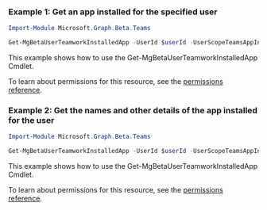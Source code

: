### Example 1: Get an app installed for the specified user

```powershellImport-Module Microsoft.Graph.Beta.Teams

Get-MgBetaUserTeamworkInstalledApp -UserId $userId -UserScopeTeamsAppInstallationId $userScopeTeamsAppInstallationId
```
This example shows how to use the Get-MgBetaUserTeamworkInstalledApp Cmdlet.
To learn about permissions for this resource, see the [permissions reference](/graph/permissions-reference).

### Example 2: Get the names and other details of the app installed for the user

```powershellImport-Module Microsoft.Graph.Beta.Teams

Get-MgBetaUserTeamworkInstalledApp -UserId $userId -UserScopeTeamsAppInstallationId $userScopeTeamsAppInstallationId -ExpandProperty "teamsAppDefinition"
```
This example shows how to use the Get-MgBetaUserTeamworkInstalledApp Cmdlet.
To learn about permissions for this resource, see the [permissions reference](/graph/permissions-reference).

